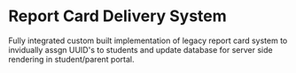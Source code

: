 # Report Card Delivery System
Fully integrated custom built implementation of legacy report card system to invidually assgn UUID's to students and update database for server side rendering in student/parent portal.
